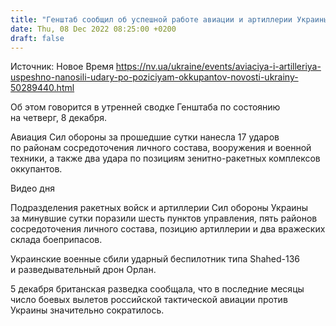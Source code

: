 ```yaml
---
title: "Генштаб сообщил об успешной работе авиации и артиллерии Украины: какие позиции оккупантов попали под удар"
date: Thu, 08 Dec 2022 08:25:00 +0200
draft: false
---
```

Источник: Новое Время https://nv.ua/ukraine/events/aviaciya-i-artilleriya-uspeshno-nanosili-udary-po-poziciyam-okkupantov-novosti-ukrainy-50289440.html


Об этом говорится в утренней сводке Генштаба по состоянию на четверг, 8 декабря.

Авиация Сил обороны за прошедшие сутки нанесла 17 ударов по районам сосредоточения личного состава, вооружения и военной техники, а также два удара по позициям зенитно-ракетных комплексов оккупантов.

 Видео дня   

Подразделения ракетных войск и артиллерии Сил обороны Украины за минувшие сутки поразили шесть пунктов управления, пять районов сосредоточения личного состава, позицию артиллерии и два вражеских склада боеприпасов.

Украинские военные сбили ударный беспилотник типа Shahed-136 и разведывательный дрон Орлан.

5 декабря британская разведка сообщала, что в последние месяцы число боевых вылетов российской тактической авиации против Украины значительно сократилось.
